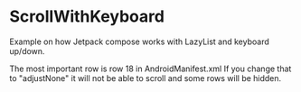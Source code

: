 # ScrollWithKeyboard

Example on how Jetpack compose works with LazyList and keyboard up/down.

The most important row is row 18 in AndroidManifest.xml
If you change that to "adjustNone" it will not be able to scroll and some rows will be hidden.
